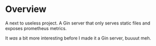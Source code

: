 # Overview

A next to useless project. A Gin server that only serves static files and exposes prometheus metrics.

It *was* a bit more interesting before I made it a Gin server, buuuut meh.